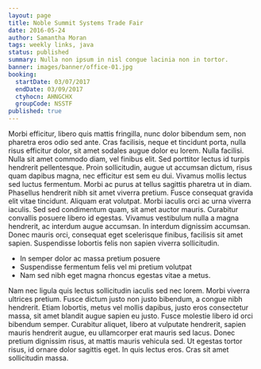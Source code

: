 ```yaml
---
layout: page
title: Noble Summit Systems Trade Fair
date: 2016-05-24
author: Samantha Moran
tags: weekly links, java
status: published
summary: Nulla non ipsum in nisl congue lacinia non in tortor.
banner: images/banner/office-01.jpg
booking:
  startDate: 03/07/2017
  endDate: 03/09/2017
  ctyhocn: AHNGCHX
  groupCode: NSSTF
published: true
---
```

Morbi efficitur, libero quis mattis fringilla, nunc dolor bibendum sem, non pharetra eros odio sed ante. Cras facilisis, neque et tincidunt porta, nulla risus efficitur dolor, sit amet sodales augue dolor eu lorem. Nulla facilisi. Nulla sit amet commodo diam, vel finibus elit. Sed porttitor lectus id turpis hendrerit pellentesque. Proin sollicitudin, augue ut accumsan dictum, risus quam dapibus magna, nec efficitur est sem eu dui. Vivamus mollis lectus sed luctus fermentum. Morbi ac purus at tellus sagittis pharetra ut in diam. Phasellus hendrerit nibh sit amet viverra pretium.
Fusce consequat gravida elit vitae tincidunt. Aliquam erat volutpat. Morbi iaculis orci ac urna viverra iaculis. Sed sed condimentum quam, sit amet auctor mauris. Curabitur convallis posuere libero id egestas. Vivamus vestibulum nulla a magna hendrerit, ac interdum augue accumsan. In interdum dignissim accumsan. Donec mauris orci, consequat eget scelerisque finibus, facilisis sit amet sapien. Suspendisse lobortis felis non sapien viverra sollicitudin.

* In semper dolor ac massa pretium posuere
* Suspendisse fermentum felis vel mi pretium volutpat
* Nam sed nibh eget magna rhoncus egestas vitae a metus.

Nam nec ligula quis lectus sollicitudin iaculis sed nec lorem. Morbi viverra ultrices pretium. Fusce dictum justo non justo bibendum, a congue nibh hendrerit. Etiam lobortis, metus vel mollis dapibus, justo eros consectetur massa, sit amet blandit augue sapien eu justo. Fusce molestie libero id orci bibendum semper. Curabitur aliquet, libero at vulputate hendrerit, sapien mauris hendrerit augue, eu ullamcorper erat mauris sed lacus. Donec pretium dignissim risus, at mattis mauris vehicula sed. Ut egestas tortor risus, id ornare dolor sagittis eget. In quis lectus eros. Cras sit amet sollicitudin massa.
